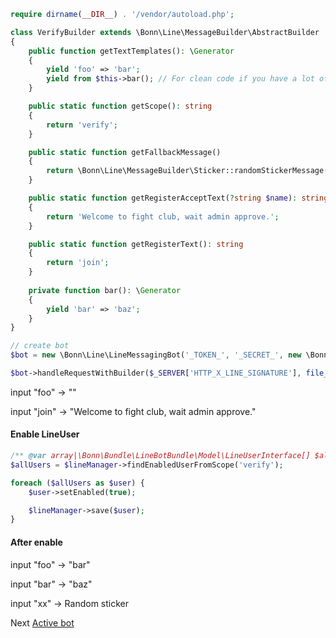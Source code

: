 ```php
require dirname(__DIR__) . '/vendor/autoload.php';

class VerifyBuilder extends \Bonn\Line\MessageBuilder\AbstractBuilder
{
    public function getTextTemplates(): \Generator
    {
        yield 'foo' => 'bar';
        yield from $this->bar(); // For clean code if you have a lot of yield
    }

    public static function getScope(): string
    {
        return 'verify';
    }

    public static function getFallbackMessage()
    {
        return \Bonn\Line\MessageBuilder\Sticker::randomStickerMessage();
    }

    public static function getRegisterAcceptText(?string $name): string
    {
        return 'Welcome to fight club, wait admin approve.';
    }

    public static function getRegisterText(): string
    {
        return 'join';
    }
    
    private function bar(): \Generator
    {
        yield 'bar' => 'baz';
    }
}

// create bot
$bot = new \Bonn\Line\LineMessagingBot('_TOKEN_', '_SECRET_', new \Bonn\Line\InMemoryLineUserManager());

$bot->handleRequestWithBuilder($_SERVER['HTTP_X_LINE_SIGNATURE'], file_get_contents('php://input'), new VerifyBuilder());
```

input "foo" -> ""

input "join" -> "Welcome to fight club, wait admin approve."

#### Enable LineUser
```php
/** @var array|\Bonn\Bundle\LineBotBundle\Model\LineUserInterface[] $allUsers */
$allUsers = $lineManager->findEnabledUserFromScope('verify');

foreach ($allUsers as $user) {
    $user->setEnabled(true);

    $lineManager->save($user);
}

```
#### After enable

input "foo" -> "bar"

input "bar" -> "baz"

input "xx" -> Random sticker

Next [Active bot](https://github.com/phakpoom/line/blob/master/doc/3-Active-Bot.md)

